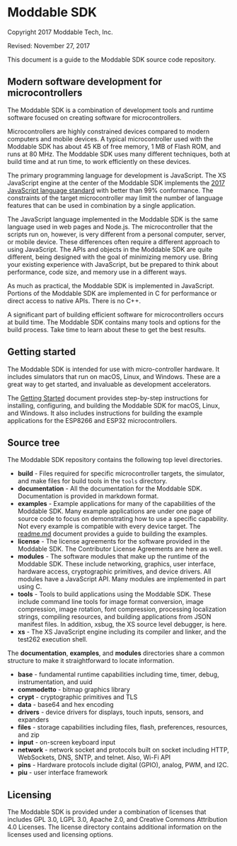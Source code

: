 # Moddable SDK
Copyright 2017 Moddable Tech, Inc.

Revised: November 27, 2017

This document is a guide to the Moddable SDK source code repository. 

## Modern software development for microcontrollers
The Moddable SDK is a combination of development tools and runtime software focused on creating software for microcontrollers.

Microcontrollers are highly constrained devices compared to modern computers and mobile devices. A typical microcontroller used with the Moddable SDK has about 45 KB of free memory, 1 MB of Flash ROM, and runs at 80 MHz. The Moddable SDK uses many different techniques, both at build time and at run time, to work efficiently on these devices.

The primary programming language for development is JavaScript. The XS JavaScript engine at the center of the Moddable SDK implements the [2017 JavaScript language standard](http://www.ecma-international.org/publications/files/ECMA-ST/Ecma-262.pdf) with better than 99% conformance. The constraints of the target microcontroller may limit the number of language features that can be used in combination by a single application.

The JavaScript language implemented in the Moddable SDK is the same language used in web pages and Node.js. The microcontroller that the scripts run on, however, is very different from a personal computer, server, or mobile device. These differences often require a different approach to using JavaScript. The APIs and objects in the Moddable SDK are quite different, being designed with the goal of minimizing memory use. Bring your existing experience with JavaScript, but be prepared to think about performance, code size, and memory use in a different ways.

As much as practical, the Moddable SDK is implemented in JavaScript. Portions of the Moddable SDK are implemented in C for performance or direct access to native APIs. There is no C++.

A significant part of building efficient software for microcontrollers occurs at build time. The Moddable SDK contains many tools and options for the build process. Take time to learn about these to get the best results.

## Getting started
The Moddable SDK is intended for use with micro-controller hardware. It includes simulators that run on macOS, Linux, and Windows. These are a great way to get started, and invaluable as development accelerators.

The [Getting Started](documentation/Moddable%20SDK%20–%20Getting%20Started.md) document provides step-by-step instructions for installing, configuring, and building the Moddable SDK for macOS, Linux, and Windows. It also includes instructions for building the example applications for the ESP8266 and ESP32 microcontrollers.

## Source tree
The Moddable SDK repository contains the following top level directories.

- **build** - Files required for specific microcontroller targets, the simulator, and make files for build tools in the `tools` directory.
- **documentation** - All the documentation for the Moddable SDK. Documentation is provided in markdown format.
- **examples** - Example applications for many of the capabilities of the Moddable SDK. Many example applications are under one page of source code to focus on demonstrating how to use a specific capability. Not every example is compatible with every device target. The [readme.md](examples/readme.md) document provides a guide to building the examples.
- **license** - The license agreements for the software provided in the Moddable SDK. The Contributor License Agreements are here as well.
- **modules** - The software modules that make up the runtime of the Moddable SDK. These include networking, graphics, user interface, hardware access, cryptographic primitives, and device drivers. All modules have a JavaScript API. Many modules are implemented in part using C.
- **tools** - Tools to build applications using the Moddable SDK. These include command line tools for image format conversion, image compression, image rotation, font compression, processing localization strings, compiling resources, and building applications from JSON manifest files. In addition, xsbug, the XS source level debugger, is here.
- **xs** - The XS JavaScript engine including its compiler and linker, and the test262 execution shell.

The **documentation**, **examples**, and **modules** directories share a common structure to make it straightforward to locate information.

- **base** - fundamental runtime capabilities including time, timer, debug, instrumentation, and uuid
- **commodetto** - bitmap graphics library
- **crypt** - cryptographic primitives and TLS
- **data** - base64 and hex encoding
- **drivers** - device drivers for displays, touch inputs, sensors, and expanders
- **files** - storage capabilities including files, flash, preferences, resources, and zip
- **input** - on-screen keyboard input
- **network** - network socket and protocols built on socket including HTTP, WebSockets, DNS, SNTP, and telnet. Also, Wi-Fi API
- **pins** - Hardware protocols include digital (GPIO), analog, PWM, and I2C.
- **piu** - user interface framework

## Licensing
The Moddable SDK is provided under a combination of licenses that includes GPL 3.0, LGPL 3.0, Apache 2.0, and Creative Commons Attribution 4.0 Licenses. The license directory contains additional information on the licenses used and licensing options.

